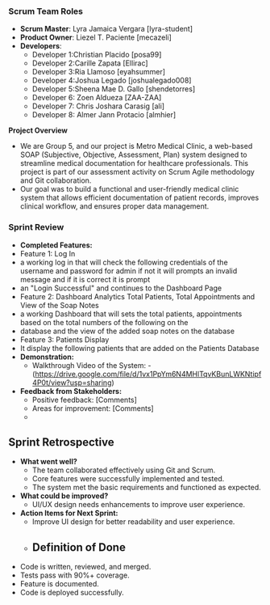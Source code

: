 ### Scrum Team Roles
- **Scrum Master**: Lyra Jamaica Vergara [lyra-student]  
- **Product Owner**: Liezel T. Paciente [mecazeli]  
- **Developers**:  
  - Developer 1:Christian Placido [posa99]  
  - Developer 2:Carille Zapata [Ellirac]  
  - Developer 3:Ria Llamoso [eyahsummer]  
  - Developer 4:Joshua Legado [joshualegado008]  
  - Developer 5:Sheena Mae D. Gallo [shendetorres]  
  - Developer 6: Zoen Aldueza [ZAA-ZAA]
  - Developer 7: Chris Joshara Carasig [ali]
  - Developer 8: Almer Jann Protacio [almhier]

 **Project Overview**
 - We are Group 5, and our project is Metro Medical Clinic, a web-based SOAP (Subjective, Objective, Assessment, Plan) system designed to streamline medical documentation for healthcare professionals. This project is part of our assessment activity on Scrum Agile methodology and Git collaboration.
 - Our goal was to build a functional and user-friendly medical clinic system that allows efficient documentation of patient records, improves clinical workflow, and ensures proper data management.
  
  ### Sprint Review
 - **Completed Features:**
  - Feature 1: Log In
  - a working log in that will check the following credentials of the username and password for admin if not it will prompts an invalid message and if it is correct it is prompt
  - an "Login Successful" and continues to the Dashboard Page
  - Feature 2: Dashboard Analytics Total Patients, Total Appointments and View of the Soap Notes
  - a working Dashboard that will sets the total patients, appointments based on the total numbers of the following on the
  - database and the view of the added soap notes on the database
  - Feature 3: Patients Display
  - It display the following patients that are added on the Patients Database
- **Demonstration:**
  - Walkthrough Video of the System:
  -(https://drive.google.com/file/d/1vx1PpYm6N4MHlTqvKBunLWKNtipf4P0t/view?usp=sharing)
- **Feedback from Stakeholders:**
  - Positive feedback: [Comments]
  - Areas for improvement: [Comments]
  - 
## Sprint Retrospective
- **What went well?**
  - The team collaborated effectively using Git and Scrum.
  - Core features were successfully implemented and tested.
  - The system met the basic requirements and functioned as expected.
- **What could be improved?**
  - UI/UX design needs enhancements to improve user experience.
- **Action Items for Next Sprint:**
  - Improve UI design for better readability and user experience.
  -  ## Definition of Done
- Code is written, reviewed, and merged.
- Tests pass with 90%+ coverage.
- Feature is documented.
- Code is deployed successfully.
 
    
